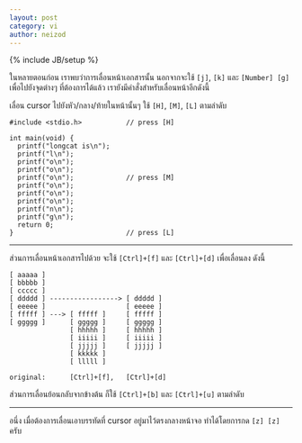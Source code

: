 ```yaml
---
layout: post
category: vi
author: neizod
---
```

{% include JB/setup %}

ในหลายตอนก่อน เราพบว่าการเลื่อนหน้าเอกสารนั้น นอกจากจะใช้ `[j]`, `[k]` และ `[Number] [g]` เพื่อไปยังจุดต่างๆ ที่ต้องการได้แล้ว เรายังมีคำสั่งสำหรับเลื่อนหน้าอีกดังนี้

เลื่อน cursor ไปยังหัว/กลาง/ท้ายในหน้านั้นๆ ใช้ `[H]`, `[M]`, `[L]` ตามลำดับ

    #include <stdio.h>           // press [H]

    int main(void) {
      printf("longcat is\n");
      printf("l\n");
      printf("o\n");
      printf("o\n");
      printf("o\n");             // press [M]
      printf("o\n");
      printf("o\n");
      printf("o\n");
      printf("n\n");
      printf("g\n");
      return 0;
    }                            // press [L]

---

ส่วนการเลื่อนหน้าเอกสารไปด้วย จะใช้ `[Ctrl]+[f]` และ `[Ctrl]+[d]` เพื่อเลื่อนลง ดังนี้

    [ aaaaa ]
    [ bbbbb ]
    [ ccccc ]
    [ ddddd ] -----------------> [ ddddd ]
    [ eeeee ]                    [ eeeee ]
    [ fffff ] ---> [ fffff ]     [ fffff ]
    [ ggggg ]      [ ggggg ]     [ ggggg ]
                   [ hhhhh ]     [ hhhhh ]
                   [ iiiii ]     [ iiiii ]
                   [ jjjjj ]     [ jjjjj ]
                   [ kkkkk ]
                   [ lllll ]

    original:      [Ctrl]+[f],   [Ctrl]+[d]

ส่วนการเลื่อนย้อนกลับจากข้างต้น ก็ใช้ `[Ctrl]+[b]` และ `[Ctrl]+[u]` ตามลำดับ

---

อนึ่ง เมื่อต้องการเลื่อนเอาบรรทัดที่ cursor อยู่มาไว้ตรงกลางหน้าจอ ทำได้โดยการกด `[z] [z]` ครับ
